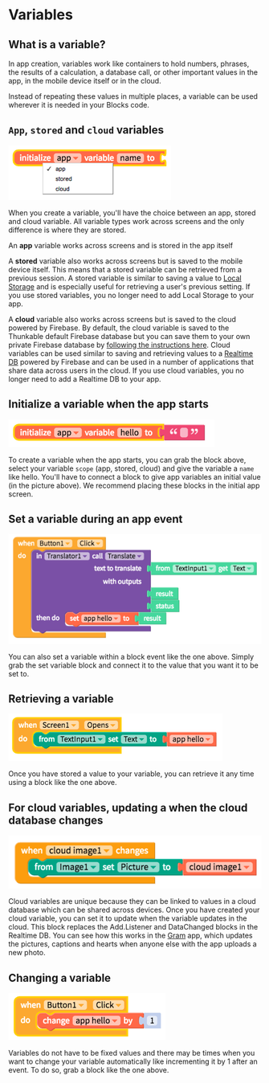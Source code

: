 # Variables

## What is a variable?

In app creation, variables work like containers to hold numbers, phrases, the results of a calculation, a database call, or other important values in the app, in the mobile device itself or in the cloud.

Instead of repeating these values in multiple places, a variable can be used wherever it is needed in your Blocks code.

## `App`, `stored` and `cloud` variables

![](../../../.gitbook/assets/screen-shot-2018-10-11-at-12.26.33-pm.png)

When you create a variable, you'll have the choice between an app, stored and cloud variable. All variable types work across screens and the only difference is where they are stored.

An **app** variable works across screens and is stored in the app itself

A **stored** variable also works across screens but is saved to the mobile device itself. This means that a stored variable can be retrieved from a previous session. A stored variable is similar to saving a value to [Local Storage](../components/data/local-storage.md) and is especially useful for retrieving a user's previous setting. If you use stored variables, you no longer need to add Local Storage to your app.

A **cloud** variable also works across screens but is saved to the cloud powered by Firebase. By default, the cloud variable is saved to the Thunkable default Firebase database but you can save them to your own private Firebase database by [following the instructions here](../components/data/realtime-db.md#create-your-free-firebase-project-and-account). Cloud variables can be used similar to saving and retrieving values to a [Realtime DB](../components/data/realtime-db.md) powered by Firebase and can be used in a number of applications that share data across users in the cloud. If you use cloud variables, you no longer need to add a Realtime DB to your app.

## Initialize a variable when the app starts

![](../../../.gitbook/assets/screen-shot-2018-10-11-at-1.29.35-pm.png)

  
To create a variable when the app starts, you can grab the block above, select your variable `scope` \(app, stored, cloud\) and give the variable a `name` like hello. You'll have to connect a block to give app variables an initial value \(in the picture above\). We recommend placing these blocks in the initial app screen.

## Set a variable during an app event

![](../../../.gitbook/assets/screen-shot-2018-10-11-at-1.30.53-pm.png)

You can also set a variable within a block event like the one above. Simply grab the set variable block and connect it to the value that you want it to be set to.

## Retrieving a variable

![](../../../.gitbook/assets/screen-shot-2018-10-11-at-1.34.36-pm.png)

Once you have stored a value to your variable, you can retrieve it any time using a block like the one above.

## For cloud variables, updating a when the cloud database changes

![](../../../.gitbook/assets/screen-shot-2018-10-12-at-6.10.44-am.png)

Cloud variables are unique because they can be linked to values in a cloud database which can be shared across devices. Once you have created your cloud variable, you can set it to update when the variable updates in the cloud. This block replaces the Add.Listener and DataChanged blocks in the Realtime DB. You can see how this works in the [Gram](https://x.thunkable.com/projectPage/5bbff7e035aa10fd7702f479) app, which updates the pictures, captions and hearts when anyone else with the app uploads a new photo.

## Changing a variable

![](../../../.gitbook/assets/screen-shot-2018-10-11-at-1.44.00-pm.png)

  
Variables do not have to be fixed values and there may be times when you want to change your variable automatically like incrementing it by 1 after an event. To do so, grab a block like the one above.

